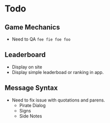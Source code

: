# Todo

## Game Mechanics
* Need to QA `fee fie foe foo`

## Leaderboard
* Display on site
* Display simple leaderboad or ranking in app.

## Message Syntax

* Need to fix issue with quotations and parens.
    * Pirate Dialog
    * Signs
    * Side Notes